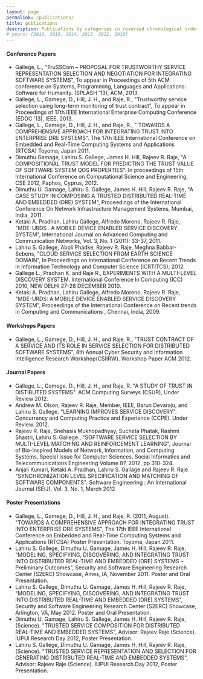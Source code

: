 ```yaml
---
layout: page
permalink: /publications/
title: publications
description: Publications by categories in reversed chronological order. Generated by jekyll-scholar.
# years: [2016, 2015, 2014, 2013, 2012, 2010]
---
```


#### Conference Papers
* Gallege, L., "TruSSCom – PROPOSAL FOR TRUSTWORTHY SERVICE REPRESENTATION SELECTION AND NEGOTIATION FOR INTEGRATING SOFTWARE SYSTEMS", To appear in Proceedings of 5th ACM conference on Systems, Programming, Languages and Applications: Software for Humanity. (SPLASH '13), ACM, 2013.
* Gallege, L., Gamege, D., Hill, J. H., and Raje, R., "Trustworthy service selection using long-term monitoring of trust contract", To appear in Proceedings of 17th IEEE International Enterprise Computing Conference (EDOC '13), IEEE, 2013.
* Gallege, L., Gamege, D., Hill, J. H., and Raje, R., " TOWARDS A COMPREHENSIVE APPROACH FOR INTEGRATING TRUST INTO ENTERPRISE DRE SYSTEMS". The 17th IEEE International Conference on Embedded and Real-Time Computing Systems and Applications (RTCSA) Toyoma, Japan 2011.
* Dimuthu Gamage, Lahiru S. Gallege, James H. Hill, Rajeev R. Raje, "A COMPOSITIONAL TRUST MODEL FOR PREDICTING THE TRUST VALUE OF SOFTWARE SYSTEM QOS PROPERTIES". In proceedings of 15th International Conference on Computational Science and Engineering, CSE 2012, Paphos, Cyprus, 2012.
* Dimuthu U. Gamage, Lahiru S. Gallege, James H. Hill, Rajeev R. Raje, "A CASE STUDY IN COMPOSING A TRUSTED DISTRIBUTED REAL-TIME AND EMBEDDED (DRE) SYSTEM", Proceedings of the International Conference On Network Infrastructure Management Systems, Mumbai, India, 2011.
* Ketaki A. Pradhan, Lahiru Gallege, Alfredo Moreno, Rajeev R. Raje, "MDE-URDS . A MOBILE DEVICE ENABLED SERVICE DISCOVERY SYSTEM", International Journal on Advanced Computing and Communication Networks, Vol. 3, No. 1 (2011): 33-37, 2011.
* Lahiru S. Gallege, Aboli Phadke, Rajeev R. Raje, Meghna Babbar-Sebens, "CLOUD SERVICE SELECTION FROM EARTH SCIENCE DOMAIN", In Proceedings on International Conference on Recent Trends in Information Technology and Computer Science (ICRTITCS), 2012.
* Gallege L., Pradhan K. and Raje R., EXPERIMENTS WITH A MULTI-LEVEL DISCOVERY SYSTEM. International Conference In Computing (ICC) 2010, NEW DELHI 27-28 DECEMBER 2010.
* Ketaki A. Pradhan, Lahiru Gallege, Alfredo Moreno, Rajeev R. Raje, "MDE-URDS: A MOBILE DEVICE ENABLED SERVICE DISCOVERY SYSTEM", Proceedings of the International Conference on Recent trends in Computing and Communications , Chennai, India, 2009.

#### Workshops Papers
* Gallege, L., Gamege, D., Hill, J. H., and Raje, R., "TRUST CONTRACT OF A SERVICE AND ITS ROLE IN SERVICE SELECTION FOR DISTRIBUTED SOFTWARE SYSTEMS", 8th Annual Cyber Security and Information Intelligence Research Workshop(CSIIRW). Workshop Paper ACM 2012.

#### Journal Papers
* Gallege, L., Gamege, D., Hill, J. H., and Raje, R. "A STUDY OF TRUST IN DISTIBUTED SYSTEMS". ACM Computing Surveys (CSUR), Under Review 2012.
* Andrew M. Olson, Rajeev R. Raje, Member, IEEE, Barun Devaraju, and Lahiru S. Gallege. "LEARNING IMPROVES SERVICE DISCOVERY". Concurrency and Computing Practice and Experience (CCPE). Under Review. 2012.
* Rajeev R. Raje, Snehasis Mukhopadhyay, Sucheta Phatak, Rashmi Shastri, Lahiru S. Gallege., "SOFTWARE SERVICE SELECTION BY MULTI-LEVEL MATCHING AND REINFORCEMENT LEARNING", Journal of Bio-Inspired Models of Network, Information, and Computing Systems, Special Issue for Computer Sciences, Social Informatics and Telecommunications Engineering Volume 87, 2012, pp 310-324.
* Anjali Kumari, Ketaki A. Pradhan, Lahiru S. Gallage and Rajeev R. Raje. "SYNCHRONIZATION LEVEL SPECIFICATION AND MATCHING OF SOFTWARE COMPONENTS". Software Engineering : An International Journal (SEIJ), Vol. 3, No. 1, March 2012

#### Poster Presentations
* Gallege, L., Gamege, D., Hill, J. H., and Raje, R. (2011, August). "TOWARDS A COMPREHENSIVE APPROACH FOR INTEGRATING TRUST INTO ENTERPRISE DRE SYSTEMS", The 17th IEEE International Conference on Embedded and Real-Time Computing Systems and Applications (RTCSA) Poster Presentation. Toyoma, Japan 2011.
* Lahiru S. Gallege, Dimuthu U. Gamage, James H. Hill, Rajeev R. Raje, “MODELING, SPECIFYING, DISCOVERING, AND INTEGRATING TRUST INTO DISTRIBUTED REAL-TIME AND EMBEDDED (DRE) SYSTEMS –Preliminary Outcomes”, Security and Software Engineering Research Center (S2ERC) Showcase, Ames, IA, November 2011. Poster and Oral Presentation.
* Lahiru S. Gallege, Dimuthu U. Gamage, James H. Hill, Rajeev R. Raje, “MODELING, SPECIFYING, DISCOVERING, AND INTEGRATING TRUST INTO DISTRIBUTED REAL-TIME AND EMBEDDED (DRE) SYSTEMS”, Security and Software Engineering Research Center (S2ERC) Showcase, Arlington, VA, May 2012. Poster and Oral Presentation.
* Dimuthu U. Gamage, Lahiru S. Gallege, James H. Hill, Rajeev R. Raje,(Science). "TRUSTED SERVICE COMPOSITION FOR DISTRIBUTED REAL-TIME AND EMBEDDED SYSTEMS", Advisor: Rajeev Raje (Science). IUPUI Research Day 2012, Poster Presentation.
* Lahiru S. Gallege, Dimuthu U. Gamage, James H. Hill, Rajeev R. Raje,(Science). "TRUSTED SERVICE REPRESENTATION AND SELECTION FOR GENERATING DISTRIBUTED REAL-TIME AND EMBEDDED SYSTEMS", Advisor: Rajeev Raje (Science). IUPUI Research Day 2012, Poster Presentation.